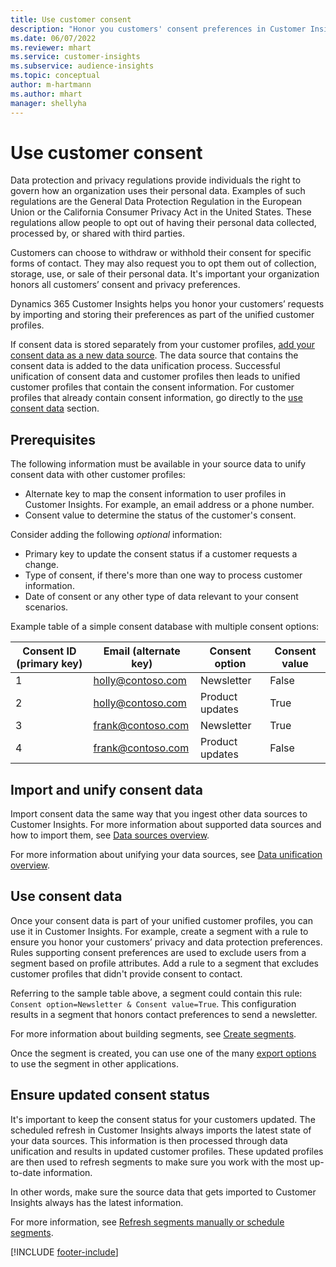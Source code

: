```yaml
---
title: Use customer consent
description: "Honor you customers' consent preferences in Customer Insights by importing consent data."
ms.date: 06/07/2022
ms.reviewer: mhart
ms.service: customer-insights
ms.subservice: audience-insights
ms.topic: conceptual
author: m-hartmann
ms.author: mhart
manager: shellyha
---
```


# Use customer consent

Data protection and privacy regulations provide individuals the right to govern how an organization uses their personal data. Examples of such regulations are the General Data Protection Regulation in the European Union or the California Consumer Privacy Act in the United States. These regulations allow people to opt out of having their personal data collected, processed by, or shared with third parties.  

Customers can choose to withdraw or withhold their consent for specific forms of contact. They may also request you to opt them out of collection, storage, use, or sale of their personal data. It's important your organization honors all customers’ consent and privacy preferences.  

Dynamics 365 Customer Insights helps you honor your customers’ requests by importing and storing their preferences as part of the unified customer profiles.

If consent data is stored separately from your customer profiles, [add your consent data as a new data source](#import-and-unify-consent-data). The data source that contains the consent data is added to the data unification process. Successful unification of consent data and customer profiles then leads to unified customer profiles that contain the consent information. For customer profiles that already contain consent information, go directly to the [use consent data](#use-consent-data) section.

## Prerequisites

The following information must be available in your source data to unify consent data with other customer profiles:

- Alternate key to map the consent information to user profiles in Customer Insights. For example, an email address or a phone number.
- Consent value to determine the status of the customer's consent.

Consider adding the following *optional* information:

- Primary key to update the consent status if a customer requests a change.
- Type of consent, if there's more than one way to process customer information.
- Date of consent or any other type of data relevant to your consent scenarios.

Example table of a simple consent database with multiple consent options:

|Consent ID (primary key)   |Email (alternate key)  |Consent option  |Consent value  |
|---------|---------|---------|---------|
|1    |  holly@contoso.com       |  Newsletter       |  False       |
|2    |  holly@contoso.com       |  Product updates       |  True       |
|3    |  frank@contoso.com       |  Newsletter       | True        |
|4    |  frank@contoso.com       |  Product updates       |  False       |

## Import and unify consent data

Import consent data the same way that you ingest other data sources to Customer Insights. For more information about supported data sources and how to import them, see [Data sources overview](data-sources.md).

For more information about unifying your data sources, see [Data unification overview](data-unification.md).

## Use consent data

Once your consent data is part of your unified customer profiles, you can use it in Customer Insights. For example, create a segment with a rule to ensure you honor your customers’ privacy and data protection preferences. Rules supporting consent preferences are used to exclude users from a segment based on profile attributes. Add a rule to a segment that excludes customer profiles that didn't provide consent to contact.

Referring to the sample table above, a segment could contain this rule: `Consent option=Newsletter & Consent value=True`. This configuration results in a segment that honors contact preferences to send a newsletter.

For more information about building segments, see [Create segments](segment-builder.md).

Once the segment is created, you can use one of the many [export options](export-manage.md) to use the segment in other applications.

## Ensure updated consent status

It's important to keep the consent status for your customers updated. The scheduled refresh in Customer Insights always imports the latest state of your data sources. This information is then processed through data unification and results in updated customer profiles. These updated profiles are then used to refresh segments to make sure you work with the most up-to-date information.

In other words, make sure the source data that gets imported to Customer Insights always has the latest information.

For more information, see [Refresh segments manually or schedule segments](segments-schedule.md).

[!INCLUDE [footer-include](includes/footer-banner.md)]
